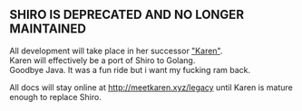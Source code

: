 ## SHIRO IS DEPRECATED AND NO LONGER MAINTAINED

All development will take place in her successor ["Karen"](https://github.com/sn0w/karen).<br/>
Karen will effectively be a port of Shiro to Golang.<br>
Goodbye Java. It was a fun ride but i want my fucking ram back.

All docs will stay online at http://meetkaren.xyz/legacy until Karen is mature enough to replace Shiro.
